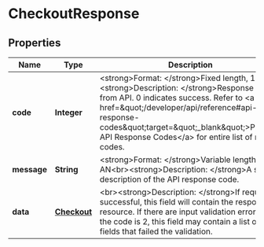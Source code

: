 
# CheckoutResponse

## Properties
Name | Type | Description | Notes
------------ | ------------- | ------------- | -------------
**code** | **Integer** | &lt;strong&gt;Format: &lt;/strong&gt;Fixed length, 1 N&lt;br&gt;&lt;strong&gt;Description: &lt;/strong&gt;Response code from API. 0 indicates success. Refer to &lt;a href&#x3D;\&quot;/developer/api/reference#api-response-codes\&quot;target&#x3D;\&quot;_blank\&quot;&gt;Platform API Response Codes&lt;/a&gt; for entire list of return codes. |  [optional]
**message** | **String** | &lt;strong&gt;Format: &lt;/strong&gt;Variable length AN&lt;br&gt;&lt;strong&gt;Description: &lt;/strong&gt;A short description of the API response code. |  [optional]
**data** | [**Checkout**](Checkout.md) | &lt;br&gt;&lt;strong&gt;Description: &lt;/strong&gt;If request is successful, this field will contain the response resource. If there are input validation errors i.e, the code is 2, this field may contain a list of fields that failed the validation. |  [optional]



